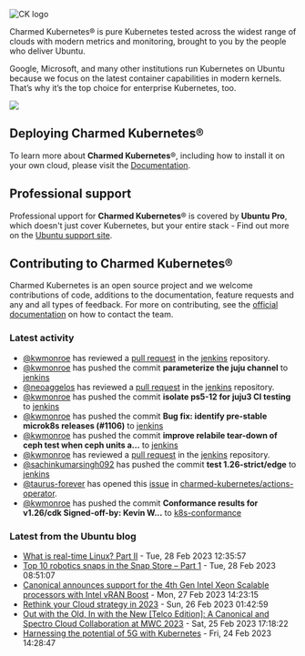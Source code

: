 ![CK logo](https://assets.ubuntu.com/v1/451d4cf4-Charmed+Kubernetes_RGB_onWhite_2022.svg)

Charmed Kubernetes® is pure Kubernetes tested across the widest range of clouds with modern metrics and monitoring, brought to you by the people who deliver Ubuntu.

Google, Microsoft, and many other institutions run Kubernetes on Ubuntu because we focus on the latest container capabilities in modern kernels. That’s why it’s the top choice for enterprise Kubernetes, too.

![](https://assets.ubuntu.com/v1/843c77b6-juju-at-a-glace.svg)

## Deploying Charmed Kubernetes®

To learn more about **Charmed Kubernetes**®, including how to install it on your own cloud, please visit the [Documentation][docs].

## Professional support

Professional upport for **Charmed Kubernetes**® is covered by **Ubuntu Pro**, which doesn't just cover Kubernetes, but your entire stack - Find out more on the [Ubuntu support site](https://ubuntu.com/support).

## Contributing to Charmed Kubernetes®

Charmed Kubernetes is an open source project and we welcome contributions of code, additions to the documentation, feature requests and any and all types of feedback. For more on contributing, see the [official documentation][get-in-touch] on how to contact the team.

<!-- LINKS -->
[docs]: https://ubuntu.com/kubernetes/docs
[get-in-touch]: https://ubuntu.com/kubernetes/docs/get-in-touch

### Latest activity

<!-- activity starts -->
 - [@kwmonroe](https://github.com/kwmonroe) has reviewed a [pull request](https://github.com/charmed-kubernetes/jenkins/pull/1153) in the [jenkins](https://github.com/charmed-kubernetes/jenkins) repository.
 - [@kwmonroe](https://github.com/kwmonroe) has pushed the commit **parameterize the juju channel** to [jenkins](https://github.com/charmed-kubernetes/jenkins)
 - [@neoaggelos](https://github.com/neoaggelos) has reviewed a [pull request](https://github.com/charmed-kubernetes/jenkins/pull/1221) in the [jenkins](https://github.com/charmed-kubernetes/jenkins) repository.
 - [@kwmonroe](https://github.com/kwmonroe) has pushed the commit **isolate ps5-12 for juju3 CI testing** to [jenkins](https://github.com/charmed-kubernetes/jenkins)
 - [@kwmonroe](https://github.com/kwmonroe) has pushed the commit **Bug fix: identify pre-stable microk8s releases (#1106)** to [jenkins](https://github.com/charmed-kubernetes/jenkins)
 - [@kwmonroe](https://github.com/kwmonroe) has pushed the commit **improve relabile tear-down of ceph test when ceph units a...** to [jenkins](https://github.com/charmed-kubernetes/jenkins)
 - [@kwmonroe](https://github.com/kwmonroe) has reviewed a [pull request](https://github.com/charmed-kubernetes/jenkins/pull/1151) in the [jenkins](https://github.com/charmed-kubernetes/jenkins) repository.
 - [@sachinkumarsingh092](https://github.com/sachinkumarsingh092) has pushed the commit **test 1.26-strict/edge** to [jenkins](https://github.com/charmed-kubernetes/jenkins)
 - [@taurus-forever](https://github.com/taurus-forever) has opened this [issue](https://github.com/charmed-kubernetes/actions-operator/issues/51) in [charmed-kubernetes/actions-operator](https://api.github.com/repos/charmed-kubernetes/actions-operator).
 - [@kwmonroe](https://github.com/kwmonroe) has pushed the commit **Conformance results for v1.26/cdk  Signed-off-by: Kevin W...** to [k8s-conformance](https://github.com/charmed-kubernetes/k8s-conformance)
<!-- activity ends -->

<!-- roadmap starts -->

<!-- roadmap ends -->

### Latest from the Ubuntu blog

<!-- blog starts -->
* [What is real-time Linux? Part II](https://ubuntu.com//blog/what-is-real-time-linux-ii) - Tue, 28 Feb 2023 12:35:57 
* [Top 10 robotics snaps in the Snap Store &#8211; Part 1](https://ubuntu.com//blog/top-10-robotics-snaps-p1) - Tue, 28 Feb 2023 08:51:07 
* [Canonical announces support for the 4th Gen Intel Xeon Scalable processors with Intel vRAN Boost](https://ubuntu.com//blog/canonical-announces-support-for-the-4th-gen-intel-xeon-scalable-processors-with-intel-vran-boost) - Mon, 27 Feb 2023 14:23:15 
* [Rethink your Cloud strategy in 2023](https://ubuntu.com//blog/rethink-your-cloud-strategy-in-2023) - Sun, 26 Feb 2023 01:42:59 
* [Out with the Old, In with the New [Telco Edition]: A Canonical and Spectro Cloud Collaboration at MWC 2023](https://ubuntu.com//blog/meet-canonical-at-mwc-barcelona-2023) - Sat, 25 Feb 2023 17:18:22 
* [Harnessing the potential of 5G with Kubernetes](https://ubuntu.com//blog/harnessing-the-potential-of-5g-with-kubernetes) - Fri, 24 Feb 2023 14:28:47 
<!-- blog ends -->
